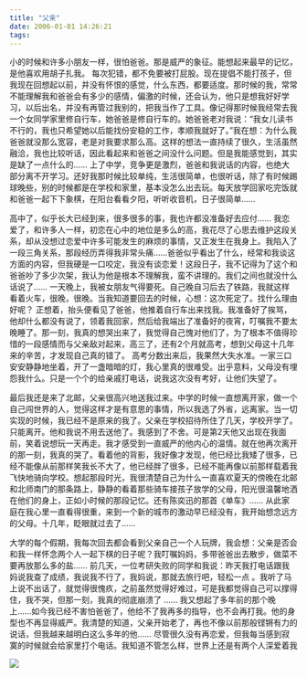 ```yaml
---
title: "父亲"
date: 2006-01-01 14:26:21
tags:
---
```


小的时候和许多小朋友一样，很怕爸爸。那是威严的象征。能想起来最早的记忆，是他喜欢用胡子扎我。 每次犯错，都不免要被打屁股。现在提倡不能打孩子，但我现在回想起以前，并没有怀恨的感觉，什么东西，都要适度。那时候的我，常常不能理解我和爸爸会有多少的感情，偏激的时候，还会认为，他只是想我好好学习，以后出名，并没有再管过我别的，把我当作了工具。像记得那时候我经常去我一个女同学家里修自行车，她爸爸是修自行车的。她爸爸老对我说：“我女儿读书不行的，我也只希望她以后能找份安稳的工作，孝顺我就好了。”我在想：为什么我爸爸就没那么宽容，老是对我要求那么高。这样的想法一直持续了很久，生活虽然融洽，我也比较听话，因此看起来和爸爸之间没什么问题。但是我能感觉到，其实是缺了一点什么的…… 上了中学，竞争更是激烈，爸爸和我说话的内容，也绝大部分离不开学习。还好我那时候比较单纯，生活很简单，也很听话，除了有时候踢球晚些，别的时候都是在学校和家里，基本没怎么出去玩。每天放学回家吃完饭就和爸爸一起下下象棋，在阳台看看夕阳，听听收音机，日子很简单……

高中了，似乎长大已经到来，很多很多的事，我也许都没准备好去应付…… 我恋爱了，和许多人一样，初恋在心中的地位是多么的高，我花尽了心思去维护这段关系，却从没想过恋爱中许多可能发生的麻烦的事情，又正发生在我身上。我陷入了一段三角关系，那段经历弄得我非常头痛……爸爸似乎看出了什么，经常和我谈这方面的内容，但我硬是一口咬定，我没有谈恋爱！这段日子，我不记得为了这个和爸爸吵了多少次架，我认为他是根本不理解我，蛮不讲理的。我们之间也就没什么话说了…… 一天晚上，我被女朋友气得要死。自己晚自习后去了铁路，我就这样看着火车，很晚，很晚。当我知道要回去的时候，心想：这次死定了。找什么理由好呢？ 正想着，抬头便看见了爸爸，他推着自行车出来找我。我准备好了挨骂，他却什么都没有说了，领着我回家，然后给我端出了准备好的夜宵，叮嘱我不要太晚睡了。那一刻，我真的想哭出来了，我觉得自己愧对他们了，为了根本不值得珍惜的一段感情而与父亲敌对起来，高三了，还有2个月就高考，想到父母这十几年来的辛苦，才发现自己真的错了。 高考分数出来后，我果然大失水准。一家三口安安静静地坐着，开了一盏暗暗的灯，我心里真的很难受。出乎意料，父母没有埋怨我什么。只是一个个的给亲戚打电话，说我这次没有考好，让他们失望了。 

最后我还是来了北邮，父亲很高兴地送我过来。中学的时候一直想离开家，做一个自己闯世界的人，觉得这样才是有意思的事情，所以我选了外省，远离家。当一切实现的时候，我已经不是原来的我了。父亲在学校招待所住了几天，学校开学了。只能离开。他和我说不用去送他了。我感到了不舍。可是第2天他又出现在我面前，笑着说想玩一天再走。我才感受到一直威严的他内心的温情。就在他再次离开的那一刻，我真的哭了。看着他的背影，我好像才发现，他已经比我矮了很多，已经不能像从前那样笑我长不大了，他已经胖了很多，已经不能再像以前那样载着我飞快地骑向学校。想起那段时光，我很清楚自己为什么一直喜欢夏天的傍晚在北邮和北师南门的那条路上，静静的看着那些骑车接孩子放学的父母，阳光很温馨地洒在他们的身上，正如小时候的那段记忆。还有陈奕迅的那首《单车》…… 从此家庭在我心里一直看得很重，来到一个新的城市的激动早已经没有，我开始想念远方的父母。十几年，眨眼就过去了……

大学的每个假期，我每次回去都会看到父亲自己一个人玩牌，我会想：父亲是否会和我一样怀念两个人一起下棋的日子呢？我叮嘱妈妈，多带爸爸出去散步，做菜不要再放那么多的盐…… 前几天，一位考研失败的同学和我说：昨天我打电话跟我妈说我查了成绩，我说我不行了，我妈说，那就去旅行吧，轻松一点 。我听了马上说不出话了，就觉得很愧疚，之前虽然觉得好难过，可是我都觉得自己可以撑得住，我不哭，但那一刻，我真的彻底崩溃了 …… 我又想起了多年前的那个晚上……如今我已经不害怕爸爸了，他给不了我再多的指导，也不会再打我。他的身型也不再显得威严。我清楚的知道，父亲开始老了，再也不像以前那般铿锵有力的说话，但我越来越明白这么多年的他…… 尽管很久没有再恋爱，但我每当感到寂寞的时候就会给家里打个电话。我知道不管怎么样，世界上还是有两个人深爱着我

![](../../../images/2011/03/p19809374-1.jpg)